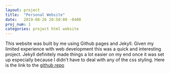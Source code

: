 ```yaml
---
layout: project
title:  "Personal Website"
date:   2019-08-26 20:50:00 -0400
proj_num: 1
categories: project html website
---
```


This website was built by me using Github pages and Jekyll. Given my limited experience with web development this was a quick and interesting project. Jekyll definitely made things a lot easier on my end once it was set up especially because I didn't have to deal with any of the css styling. Here is the link to the [github repo][website-repo]

[website-repo]: https://github.com/urolyi1/urolyi1.github.io